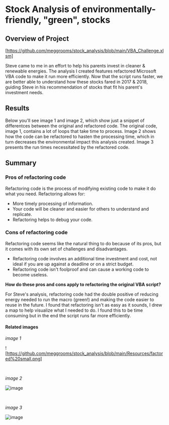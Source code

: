 # Stock Analysis of environmentally-friendly, "green", stocks

## Overview of Project

[https://github.com/meggrooms/stock_analysis/blob/main/VBA_Challenge.xlsm]

Steve came to me in an effort to help his parents invest in cleaner & renewable energies. The analysis I created features refactored Microsoft VBA code to make it run more efficiently. Now that the script runs faster, we are better able to understand how these stocks fared in 2017 & 2018, guiding Steve in his recommendation of stocks that fit his parent's investment needs.

## Results

Below you'll see image 1 and image 2, which show just a snippet of differentces between the original and refactored code. The original code, image 1, contains a lot of loops that take time to process. Image 2 shows how the code can be refactored to hasten the processing time, which in turn decreases the environmental impact this analysis created. Image 3 presents the run times necessitated by the refactored code.

## Summary


### Pros of refactoring code

Refactoring code is the process of modifying existing code to make it do what you need. Refactoring allows for:
  * More timely processing of information.
  * Your code will be cleaner and easier for others to understand and replicate.
  * Refactoring helps to debug your code.


### Cons of refactoring code
Refactoring code seems like the natural thing to do because of its pros, but it comes with its own set of challenges and disadvantages.
  * Refactoring code involves an additional time investment and cost, not ideal if you are up against a deadline or on a strict budget.
  * Refactoring code isn't foolproof and can cause a working code to become useless.


**How do these pros and cons apply to refactoring the original VBA script?**

For Steve's analysis, refactoring code had the double positive of reducing energy needed to run the macro (green!) and making the code easier to reuse in the future. I found that refactoring isn't as easy as it sounds, I drew a map to help visualize what I needed to do. I found this to be time consuming but in the end the script runs far more efficiently.



#### Related images

<p align="center">

_image 1_<P>

![https://github.com/meggrooms/stock_analysis/blob/main/Resources/factored%20small.png]<P>

<br> 


_image 2_

![image](https://user-images.githubusercontent.com/102067932/186589427-6a925773-0f2b-4949-8b64-db5bbe73fbed.png)<P>
<BR>

_image 3_

![image](https://user-images.githubusercontent.com/102067932/186594164-84502593-d684-4f95-addc-9fba277b5623.png)




